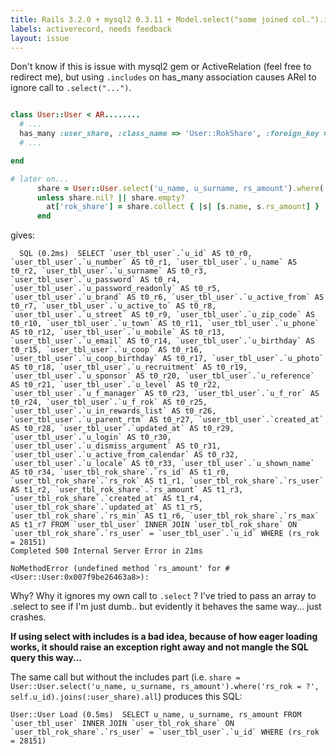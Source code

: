 ```yaml
---
title: Rails 3.2.0 + mysql2 0.3.11 + Model.select("some joined col.").includes = FAIL
labels: activerecord, needs feedback
layout: issue
---
```


Don't know if this is issue with mysql2 gem or ActiveRelation (feel free to redirect me), but using `.includes` on has_many association causes ARel to ignore call to `.select("...")`. 

``` ruby

class User::User < AR........
  # ...
  has_many :user_share, :class_name => 'User::RokShare', :foreign_key => :rs_user
  # ...

end

# later on...
      share = User::User.select('u_name, u_surname, rs_amount').where('rs_rok = ?', self.u_id).joins(:user_share).includes(:user_share).all
      unless share.nil? || share.empty?
        at['rok_share'] = share.collect { |s| [s.name, s.rs_amount] }
      end
```

gives:

```
  SQL (0.2ms)  SELECT `user_tbl_user`.`u_id` AS t0_r0, `user_tbl_user`.`u_number` AS t0_r1, `user_tbl_user`.`u_name` AS t0_r2, `user_tbl_user`.`u_surname` AS t0_r3, `user_tbl_user`.`u_password` AS t0_r4, `user_tbl_user`.`u_password_readonly` AS t0_r5, `user_tbl_user`.`u_brand` AS t0_r6, `user_tbl_user`.`u_active_from` AS t0_r7, `user_tbl_user`.`u_active_to` AS t0_r8, `user_tbl_user`.`u_street` AS t0_r9, `user_tbl_user`.`u_zip_code` AS t0_r10, `user_tbl_user`.`u_town` AS t0_r11, `user_tbl_user`.`u_phone` AS t0_r12, `user_tbl_user`.`u_mobile` AS t0_r13, `user_tbl_user`.`u_email` AS t0_r14, `user_tbl_user`.`u_birthday` AS t0_r15, `user_tbl_user`.`u_coop` AS t0_r16, `user_tbl_user`.`u_coop_birthday` AS t0_r17, `user_tbl_user`.`u_photo` AS t0_r18, `user_tbl_user`.`u_recruitment` AS t0_r19, `user_tbl_user`.`u_sponsor` AS t0_r20, `user_tbl_user`.`u_reference` AS t0_r21, `user_tbl_user`.`u_level` AS t0_r22, `user_tbl_user`.`u_f_manager` AS t0_r23, `user_tbl_user`.`u_f_ror` AS t0_r24, `user_tbl_user`.`u_f_rok` AS t0_r25, `user_tbl_user`.`u_in_rewards_list` AS t0_r26, `user_tbl_user`.`u_parent_rtm` AS t0_r27, `user_tbl_user`.`created_at` AS t0_r28, `user_tbl_user`.`updated_at` AS t0_r29, `user_tbl_user`.`u_login` AS t0_r30, `user_tbl_user`.`u_dismiss_argument` AS t0_r31, `user_tbl_user`.`u_active_from_calendar` AS t0_r32, `user_tbl_user`.`u_locale` AS t0_r33, `user_tbl_user`.`u_shown_name` AS t0_r34, `user_tbl_rok_share`.`rs_id` AS t1_r0, `user_tbl_rok_share`.`rs_rok` AS t1_r1, `user_tbl_rok_share`.`rs_user` AS t1_r2, `user_tbl_rok_share`.`rs_amount` AS t1_r3, `user_tbl_rok_share`.`created_at` AS t1_r4, `user_tbl_rok_share`.`updated_at` AS t1_r5, `user_tbl_rok_share`.`rs_min` AS t1_r6, `user_tbl_rok_share`.`rs_max` AS t1_r7 FROM `user_tbl_user` INNER JOIN `user_tbl_rok_share` ON `user_tbl_rok_share`.`rs_user` = `user_tbl_user`.`u_id` WHERE (rs_rok = 28151)
Completed 500 Internal Server Error in 21ms

NoMethodError (undefined method `rs_amount' for #<User::User:0x007f9be26463a8>):

```

Why?
Why it ignores my own call to `.select` ? I've tried to pass an array to .select to see if I'm just dumb.. but evidently it behaves the same way... just crashes.

**If using select with includes is a bad idea, because of how eager loading works, it should raise an exception right away and not mangle the SQL query this way...**

The same call but without the includes part (i.e. `share = User::User.select('u_name, u_surname, rs_amount').where('rs_rok = ?', self.u_id).joins(:user_share).all`) produces this SQL:

```
User::User Load (0.5ms)  SELECT u_name, u_surname, rs_amount FROM `user_tbl_user` INNER JOIN `user_tbl_rok_share` ON `user_tbl_rok_share`.`rs_user` = `user_tbl_user`.`u_id` WHERE (rs_rok = 28151)
```

